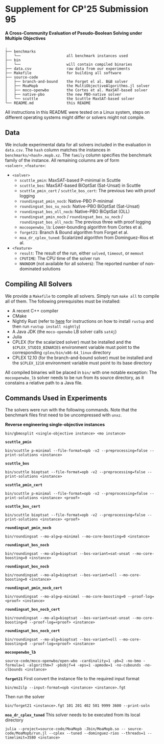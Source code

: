 # Supplement for CP'25 Submission 95

**A Cross-Community Evaluation of Pseudo-Boolean Solving under Multiple Objectives**

```
.
├── benchmarks
│   └──                     all benchmark instances used
├── bin
│   └──                     will contain compiled binaries
├── data.csv                raw data from our experiments
├── Makefile                for building all software
├── source-code
│   ├── branch-and-bound    the Forget el al. B&B solver
│   ├── MoaMopb             the MultiObjectiveAlgorithms.jl solver
│   ├── moco-openwbo        the Cortes et al. MaxSAT-based solver
│   ├── native-pbo          the new PBO-native solver
│   └── scuttle             the Scuttle MaxSAT-based solver
└── README.md               this README
```

All instructions in this README were tested on a Linux system, steps on
different operating systems might differ or solvers might not compile.

## Data

We include experimental data for all solvers included in the evaluation in `data.csv`.
The `hash` column matches the instances in `benchmarks/<hash>.mopb.xz`.
The `family` column specifies the benchmark family of the instance.
All remaining columns are of form `<solver>_<feature>`:
- `<solver>`
    - `scuttle_pmin`: MaxSAT-based P-minimal in Scuttle
    - `scuttle_bos`: MaxSAT-based BiOptSat (Sat-Unsat) in Scuttle
    - `scuttle_pmin_cert` / `scuttle_bos_cert`: The previous two with proof logging
    - `roundingsat_pmin_nocb`: Native-PBO P-minimal
    - `roundingsat_bos_su_nocb`: Native-PBO BiOptSat (Sat-Unsat)
    - `roundingsat_bos_oll_nocb`: Native-PBO BiOptSat (OLL)
    - `roundingsat_pmin_nocb` / `roundingsat_bos_su_nocb` /
        `roundingsat_bos_oll_nocb`: The previous three with proof logging
    - `mocoopenwbo_lb`: Lower-bounding algorithm from Cortes et al.
    - `forget21`: Branch & Bound algorithm from Forget et al.
    - `moa_dr_cplex_tuned`: Scalarized algorithm from Dominguez-Rios et al.
- `<feature>`
    - `result`: The result of the run, either `solved`, `timeout`, or `memout`
    - `CPUTIME`: The CPU time of the solver run
    - `NNONDOM` (not available for all solvers): The reported number of non-dominated solutions

## Compiling All Solvers

We provide a `Makefile` to compile all solvers.
Simply run `make all` to compile all of them.
The following prerequisites must be installed:
- A recent C++ compiler
- CMake
- Nightly Rust (refer to [here](https://www.rust-lang.org/tools/install) for
    instructions on how to install `rustup` and then run `rustup install nightly`)
- A Java JDK (the `moco-openwbo` LB solver calls `sat4j`)
- Julia
- CPLEX (for the scalarized solver) must be installed and the
  `$CPLEX_STUDIO_BINARIES` environment variable must point to the corresponding
  `cplex/bin/x86-64_linux` directory
- CPLEX 12.10 (for the branch-and-bound solver) must be installed and the
  `$CPLEX_1210` environment variable must point to its base directory

All compiled binaries will be placed in `bin/` with one notable exception:
The `mocoopenwbo_lb` solver needs to be run from its source directory, as it
constains a relative path to a Java file.

## Commands Used in Experiments

The solvers were run with the following commands.
Note that the benchmark files first need to be uncompressed with `unxz`.

**Reverse engineering single-objective instances**
```
bin/gbmosplit <single-objective instance> <mo instance>
```

**`scuttle_pmin`**
```
bin/scuttle p-minimal --file-format=opb -v2 --preprocessing=false --print-solutions <instance>
```

**`scuttle_bos`**
```
bin/scuttle bioptsat --file-format=opb -v2 --preprocessing=false --print-solutions <instance>
```

**`scuttle_pmin_cert`**
```
bin/scuttle p-minimal --file-format=opb -v2 --preprocessing=false --print-solutions <instance> <proof>
```

**`scuttle_bos_cert`**
```
bin/scuttle bioptsat --file-format=opb -v2 --preprocessing=false --print-solutions <instance> <proof>
```

**`roundingsat_pmin_nocb`**
```
bin/roundingsat --mo-alg=p-minimal --mo-core-boosting=0 <instance>
```

**`roundingsat_bos_nocb`**
```
bin/roundingsat --mo-alg=bioptsat --bos-variant=sat-unsat --mo-core-boosting=0 <instance>
```

**`roundingsat_bos_nocb`**
```
bin/roundingsat --mo-alg=bioptsat --bos-variant=oll --mo-core-boosting=0 <instance>
```

**`roundingsat_pmin_nocb_cert`**
```
bin/roundingsat --mo-alg=p-minimal --mo-core-boosting=0 --proof-log=<proof> <instance>
```

**`roundingsat_bos_nocb_cert`**
```
bin/roundingsat --mo-alg=bioptsat --bos-variant=sat-unsat --mo-core-boosting=0 --proof-log=<proof> <instance>
```

**`roundingsat_bos_nocb_cert`**
```
bin/roundingsat --mo-alg=bioptsat --bos-variant=oll --mo-core-boosting=0 --proof-log=<proof> <instance>
```

**`mocoopenwbo_lb`**
```
source-code/moco-openwbo/open-wbo -cardinality=1 -pb=2 -no-bmo -formula=1 -algorithm=7 -pbobjf=4 -eps=1 -apmode=1 -no-cubounds -no-clbounds <instance>
```

**`forget21`**
First convert the instance file to the required input format
```
bin/mo2ilp --input-format=opb <instance> <instance>.fgt
```
Then run the solver
```
bin/forget21 <instance>.fgt 101 201 402 501 9999 3600 --print-soln
```

**`moa_dr_cplex_tuned`**
This solver needs to be executed from its local directory
```
julia --project=source-code/MoaMopb -Jbin/MoaMopb.so -- source-code/MoaMopb/run.jl --cplex --tuned --dominguez-rios --threads=1 --timelimit=3580 <instance>
```

